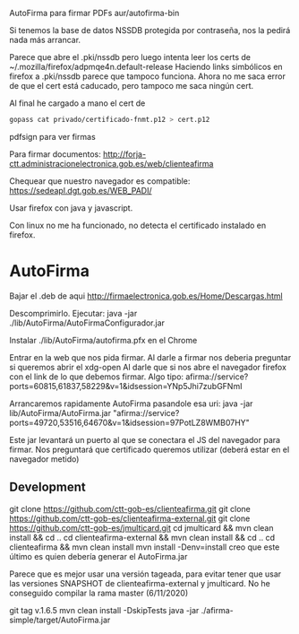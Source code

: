 AutoFirma para firmar PDFs
aur/autofirma-bin

Si tenemos la base de datos NSSDB protegida por contraseña, nos la pedirá nada más arrancar.

Parece que abre el .pki/nssdb pero luego intenta leer los certs de ~/.mozilla/firefox/adpmqe4n.default-release
Haciendo links simbólicos en firefox a .pki/nssdb parece que tampoco funciona.
Ahora no me saca error de que el cert está caducado, pero tampoco me saca ningún cert.

Al final he cargado a mano el cert de

```bash
gopass cat privado/certificado-fnmt.p12 > cert.p12
```

pdfsign para ver firmas

Para firmar documentos:
<http://forja-ctt.administracionelectronica.gob.es/web/clienteafirma>

Chequear que nuestro navegador es compatible:
<https://sedeapl.dgt.gob.es/WEB_PADI/>

Usar firefox con java y javascript.

Con linux no me ha funcionado, no detecta el certificado instalado en firefox.

# AutoFirma

Bajar el .deb de aqui <http://firmaelectronica.gob.es/Home/Descargas.html>

Descomprimirlo.
Ejecutar:
java -jar ./lib/AutoFirma/AutoFirmaConfigurador.jar

Instalar ./lib/AutoFirma/autofirma.pfx en el Chrome

Entrar en la web que nos pida firmar.
Al darle a firmar nos deberia preguntar si queremos abrir el xdg-open
Al darle que si nos abre el navegador firefox con el link de lo que debemos firmar.
Algo tipo:
afirma://service?ports=60815,61837,58229&v=1&idsession=YNp5Jhi7zubGFNmI

Arrancaremos rapidamente AutoFirma pasandole esa uri:
java -jar lib/AutoFirma/AutoFirma.jar "afirma://service?ports=49720,53516,64670&v=1&idsession=97PotLZ8WMB07HY"

Este jar levantará un puerto al que se conectara el JS del navegador para firmar. Nos preguntará que certificado queremos utilizar (deberá estar en el navegador metido)

## Development

git clone <https://github.com/ctt-gob-es/clienteafirma.git>
git clone <https://github.com/ctt-gob-es/clienteafirma-external.git>
git clone <https://github.com/ctt-gob-es/jmulticard.git>
cd jmulticard && mvn clean install && cd ..
cd clienteafirma-external && mvn clean install && cd ..
cd clienteafirma && mvn clean install
mvn install -Denv=install
creo que este último es quien debería generar el AutoFirma.jar

Parece que es mejor usar una versión tageada, para evitar tener que usar las versiones SNAPSHOT de clienteafirma-external y jmulticard.
No he conseguido compilar la rama master (6/11/2020)

git tag v.1.6.5
mvn clean install -DskipTests
java -jar ./afirma-simple/target/AutoFirma.jar

